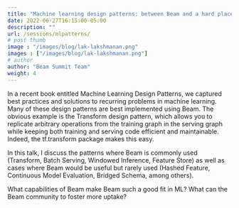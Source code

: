 ```yaml
---
title: "Machine learning design patterns: between Beam and a hard place"
date: 2022-06-27T16:15:00-05:00
description: ""
url: /sessions/mlpatterns/
# post thumb
image : "/images/blog/lak-lakshmanan.png"
images : ["/images/blog/lak-lakshmanan.png"]
# author
author: "Beam Summit Team"
weight: 4
---
```


In a recent book entitled Machine Learning Design Patterns, we captured best practices and solutions to recurring problems in machine learning. Many of these design patterns are best implemented using Beam. The obvious example is the Transform design pattern, which allows you to replicate arbitrary operations from the training graph in the serving graph while keeping both training and serving code efficient and maintainable. Indeed, the tf.transform package makes this easy.

In this talk, I discuss the patterns where Beam is commonly used (Transform, Batch Serving, Windowed Inference, Feature Store) as well as cases where Beam would be useful but rarely used (Hashed Feature, Continuous Model Evaluation, Bridged Schema, among others).

What capabilities of Beam make Beam such a good fit in ML? What can the Beam community to foster more uptake?
